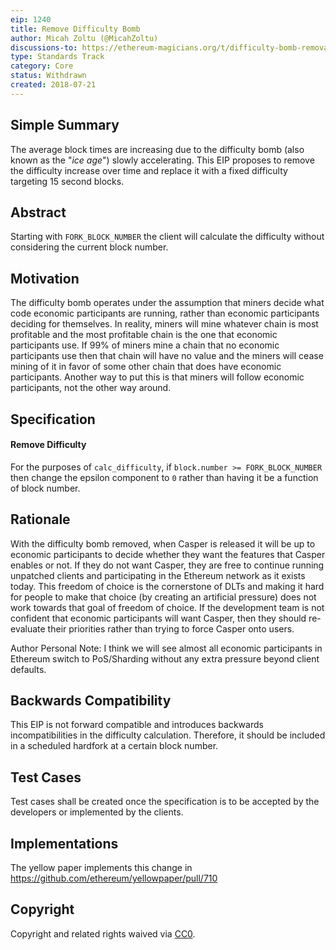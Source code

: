 ```yaml
---
eip: 1240
title: Remove Difficulty Bomb
author: Micah Zoltu (@MicahZoltu)
discussions-to: https://ethereum-magicians.org/t/difficulty-bomb-removal/832
type: Standards Track
category: Core
status: Withdrawn
created: 2018-07-21
---
```


## Simple Summary
The average block times are increasing due to the difficulty bomb (also known as the "_ice age_") slowly accelerating. This EIP proposes to remove the difficulty increase over time and replace it with a fixed difficulty targeting 15 second blocks.

## Abstract
Starting with `FORK_BLOCK_NUMBER` the client will calculate the difficulty without considering the current block number.

## Motivation
The difficulty bomb operates under the assumption that miners decide what code economic participants are running, rather than economic participants deciding for themselves.  In reality, miners will mine whatever chain is most profitable and the most profitable chain is the one that economic participants use.  If 99% of miners mine a chain that no economic participants use then that chain will have no value and the miners will cease mining of it in favor of some other chain that does have economic participants.  Another way to put this is that miners will follow economic participants, not the other way around.

## Specification
#### Remove Difficulty
For the purposes of `calc_difficulty`, if `block.number >= FORK_BLOCK_NUMBER` then change the epsilon component to `0` rather than having it be a function of block number.

## Rationale
With the difficulty bomb removed, when Casper is released it will be up to economic participants to decide whether they want the features that Casper enables or not.  If they do not want Casper, they are free to continue running unpatched clients and participating in the Ethereum network as it exists today.  This freedom of choice is the cornerstone of DLTs and making it hard for people to make that choice (by creating an artificial pressure) does not work towards that goal of freedom of choice.  If the development team is not confident that economic participants will want Casper, then they should re-evaluate their priorities rather than trying to force Casper onto users.

Author Personal Note: I think we will see almost all economic participants in Ethereum switch to PoS/Sharding without any extra pressure beyond client defaults.

## Backwards Compatibility
This EIP is not forward compatible and introduces backwards incompatibilities in the difficulty calculation. Therefore, it should be included in a scheduled hardfork at a certain block number.

## Test Cases
Test cases shall be created once the specification is to be accepted by the developers or implemented by the clients.

## Implementations
The yellow paper implements this change in https://github.com/ethereum/yellowpaper/pull/710

## Copyright
Copyright and related rights waived via [CC0](https://creativecommons.org/publicdomain/zero/1.0/).
